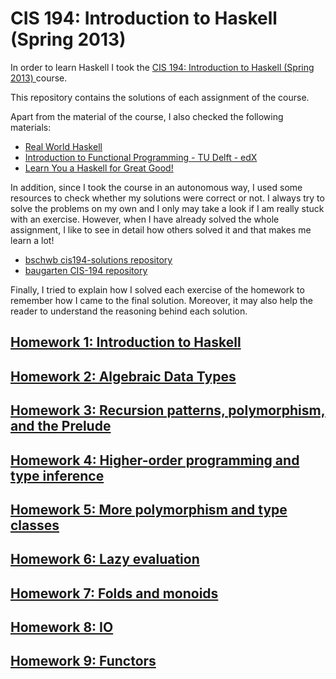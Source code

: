 # CIS 194: Introduction to Haskell (Spring 2013)

In order to learn Haskell I took the [CIS 194: Introduction to Haskell (Spring 2013)
](http://www.seas.upenn.edu/~cis194/spring13) course.

This repository contains the solutions of each assignment of the course.

Apart from the material of the course, I also checked the following materials:
* [Real World Haskell](http://book.realworldhaskell.org)
* [Introduction to Functional Programming - TU Delft - edX](https://www.edx.org/course/introduction-functional-programming-delftx-fp101x-0)
* [Learn You a Haskell for Great Good!](http://learnyouahaskell.com)

In addition, since I took the course in an autonomous way, I used some resources to check whether my solutions were correct or not. I always try to solve the problems on my own and I only may take a look if I am really stuck with an exercise. However, when I have already solved the whole assignment, I like to see in detail how others solved it and that makes me learn a lot!
* [bschwb cis194-solutions repository](https://github.com/bschwb/cis194-solutions)
* [baugarten CIS-194 repository](https://github.com/baugarten/CIS-194)

Finally, I tried to explain how I solved each exercise of the homework to remember how I came to the final solution. Moreover, it may also help the reader to understand the reasoning behind each solution.

## [Homework 1: Introduction to Haskell](homework-01)

## [Homework 2: Algebraic Data Types](homework-02)

## [Homework 3: Recursion patterns, polymorphism, and the Prelude](homework-03)

## [Homework 4: Higher-order programming and type inference](homework-04)

## [Homework 5: More polymorphism and type classes](homework-05)

## [Homework 6: Lazy evaluation](homework-06)

## [Homework 7: Folds and monoids](homework-07)

## [Homework 8: IO](homework-08)

## [Homework 9: Functors](homework-09)
